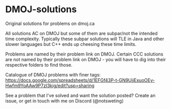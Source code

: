 # DMOJ-solutions
Original solutions for problems on dmoj.ca

All solutions AC on DMOJ but some of them are subpar/not the intended time complexity. Typically these subpar solutions will TLE in Java and other slower languages but C++ ends up cheesing these time limits.

Problems are named by their problem link on DMOJ. Certain CCC solutions are not named by their problem link on DMOJ - you will have to dig into their respective folders to find those.

Catalogue of DMOJ problems with finer tags: https://docs.google.com/spreadsheets/d/1EFGf43P-t-GN9UjjExuoOEy-Hwfm9YoAAw9P7zI3kig/edit?usp=sharing

See a problem that I've solved and want the solution posted? Create an issue, or get in touch with me on Discord (@notsweting)
